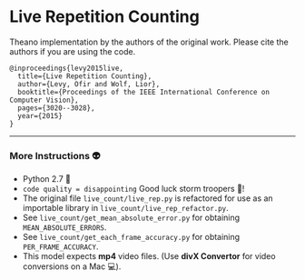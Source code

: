 # Live Repetition Counting

Theano implementation by the authors of the original work. Please cite the authors if you are using the code.

```
@inproceedings{levy2015live,
  title={Live Repetition Counting},
  author={Levy, Ofir and Wolf, Lior},
  booktitle={Proceedings of the IEEE International Conference on Computer Vision},
  pages={3020--3028},
  year={2015}
}
```

---
### More Instructions :alien:
- Python 2.7 :snake:
- `code quality = disappointing` Good luck storm troopers :gun:!
- The original file `live_count/live_rep.py` is refactored for use as an importable library in `live_count/live_rep_refactor.py`.
- See `live_count/get_mean_absolute_error.py` for obtaining `MEAN_ABSOLUTE_ERRORS`.
- See `live_count/get_each_frame_accuracy.py` for obtaining `PER_FRAME_ACCURACY`.
- This model expects **mp4** video files. (Use **divX Convertor** for video conversions on a Mac :computer:).

